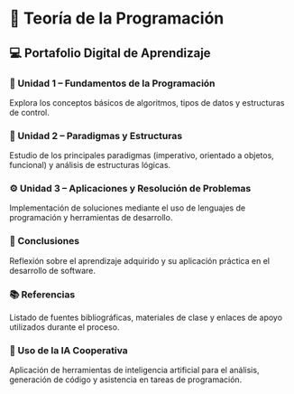 # 🧠 Teoría de la Programación  
## 💻 Portafolio Digital de Aprendizaje  

### 📘 Unidad 1 – Fundamentos de la Programación  
Explora los conceptos básicos de algoritmos, tipos de datos y estructuras de control.

### 🧩 Unidad 2 – Paradigmas y Estructuras  
Estudio de los principales paradigmas (imperativo, orientado a objetos, funcional) y análisis de estructuras lógicas.

### ⚙️ Unidad 3 – Aplicaciones y Resolución de Problemas  
Implementación de soluciones mediante el uso de lenguajes de programación y herramientas de desarrollo.

### 🧭 Conclusiones  
Reflexión sobre el aprendizaje adquirido y su aplicación práctica en el desarrollo de software.

### 📚 Referencias  
Listado de fuentes bibliográficas, materiales de clase y enlaces de apoyo utilizados durante el proceso.

### 🤖 Uso de la IA Cooperativa  
Aplicación de herramientas de inteligencia artificial para el análisis, generación de código y asistencia en tareas de programación.

